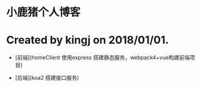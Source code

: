 # 小鹿猪个人博客
# Created by kingj on 2018/01/01.

* [前端](homeClient 使用express 搭建静态服务，webpack4+vue构建前端项目)

* [后端](koa2 搭建接口服务)
